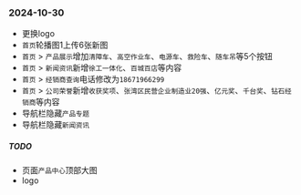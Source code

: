 ### 2024-10-30
* 更换logo
* `首页`轮播图1上传6张新图
* `首页` > `产品展示`增加`清障车`、`高空作业车`、`电源车`、`救险车`、`随车吊`等5个按钮
* `首页` > `新闻资讯`新增`徐工一体化`、`百城百店`等内容
* `首页` > `经销商查询`电话修改为`18671966299`
* `首页` > `公司荣誉`新增`收获奖项`、`张湾区民营企业制造业20强`、`亿元奖`、`千台奖`、`钻石经销商`等内容
* 导航栏隐藏`产品专题`
* 导航栏隐藏`新闻资讯`
##### TODO
* 页面`产品中心`顶部大图
* logo

